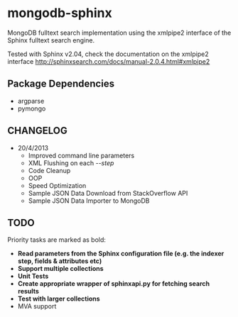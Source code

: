 mongodb-sphinx
==============

MongoDB fulltext search implementation using the xmlpipe2 interface of the Sphinx fulltext search engine.

Tested with Sphinx v2.04, check the documentation on the xmlpipe2 interface http://sphinxsearch.com/docs/manual-2.0.4.html#xmlpipe2

Package Dependencies
--------------------
* argparse
* pymongo

CHANGELOG
---------

* 20/4/2013
    - Improved command line parameters
    - XML Flushing on each _--step_
    - Code Cleanup
    - OOP
    - Speed Optimization
    - Sample JSON Data Download from StackOverflow API
    - Sample JSON Data Importer to MongoDB

TODO
----
Priority tasks are marked as bold:

* __Read parameters from the Sphinx configuration file (e.g. the indexer step, fields & attributes etc)__
* __Support multiple collections__
* __Unit Tests__
* __Create appropriate wrapper of sphinxapi.py for fetching search results__
* __Test with larger collections__
* MVA support
